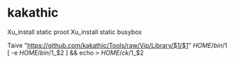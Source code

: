 # kakathic

Xu_install static proot
Xu_install static busybox

Taive "https://github.com/kakathic/Tools/raw/Vip/Library/$1/$1" $HOME/bin/$1
[ -e $HOME/bin/$1_$2 ] && echo > $HOME/ck/$1_$2
